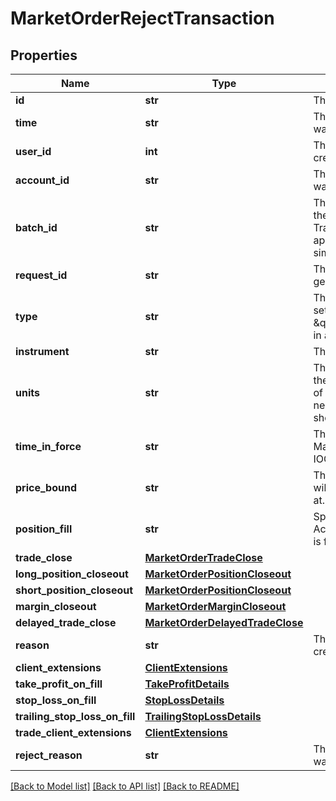 # MarketOrderRejectTransaction

## Properties
Name | Type | Description | Notes
------------ | ------------- | ------------- | -------------
**id** | **str** | The Transaction&#39;s Identifier. | [optional] 
**time** | **str** | The date/time when the Transaction was created. | [optional] 
**user_id** | **int** | The ID of the user that initiated the creation of the Transaction. | [optional] 
**account_id** | **str** | The ID of the Account the Transaction was created for. | [optional] 
**batch_id** | **str** | The ID of the \&quot;batch\&quot; that the Transaction belongs to. Transactions in the same batch are applied to the Account simultaneously. | [optional] 
**request_id** | **str** | The Request ID of the request which generated the transaction. | [optional] 
**type** | **str** | The Type of the Transaction. Always set to \&quot;MARKET_ORDER_REJECT\&quot; in a MarketOrderRejectTransaction. | [optional] 
**instrument** | **str** | The Market Order&#39;s Instrument. | [optional] 
**units** | **str** | The quantity requested to be filled by the Market Order. A posititive number of units results in a long Order, and a negative number of units results in a short Order. | [optional] 
**time_in_force** | **str** | The time-in-force requested for the Market Order. Restricted to FOK or IOC for a MarketOrder. | [optional] 
**price_bound** | **str** | The worst price that the client is willing to have the Market Order filled at. | [optional] 
**position_fill** | **str** | Specification of how Positions in the Account are modified when the Order is filled. | [optional] 
**trade_close** | [**MarketOrderTradeClose**](MarketOrderTradeClose.md) |  | [optional] 
**long_position_closeout** | [**MarketOrderPositionCloseout**](MarketOrderPositionCloseout.md) |  | [optional] 
**short_position_closeout** | [**MarketOrderPositionCloseout**](MarketOrderPositionCloseout.md) |  | [optional] 
**margin_closeout** | [**MarketOrderMarginCloseout**](MarketOrderMarginCloseout.md) |  | [optional] 
**delayed_trade_close** | [**MarketOrderDelayedTradeClose**](MarketOrderDelayedTradeClose.md) |  | [optional] 
**reason** | **str** | The reason that the Market Order was created | [optional] 
**client_extensions** | [**ClientExtensions**](ClientExtensions.md) |  | [optional] 
**take_profit_on_fill** | [**TakeProfitDetails**](TakeProfitDetails.md) |  | [optional] 
**stop_loss_on_fill** | [**StopLossDetails**](StopLossDetails.md) |  | [optional] 
**trailing_stop_loss_on_fill** | [**TrailingStopLossDetails**](TrailingStopLossDetails.md) |  | [optional] 
**trade_client_extensions** | [**ClientExtensions**](ClientExtensions.md) |  | [optional] 
**reject_reason** | **str** | The reason that the Reject Transaction was created | [optional] 

[[Back to Model list]](../README.md#documentation-for-models) [[Back to API list]](../README.md#documentation-for-api-endpoints) [[Back to README]](../README.md)


